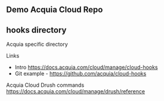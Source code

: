 ## Demo Acquia Cloud Repo

## hooks directory
Acquia specific directory

Links
* Intro https://docs.acquia.com/cloud/manage/cloud-hooks
* Git example - https://github.com/acquia/cloud-hooks

Acquia Cloud Drush commands
https://docs.acquia.com/cloud/manage/drush/reference